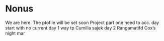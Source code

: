 # Nonus
We are here.
The ptofile will be set soon
Project part one
need to acc.
day start with no current
day 1
way tp Cumilla 
sajek
day 2
Rangamatifd
Cox’s 
night mar
